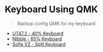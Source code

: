 # Keyboard Using QMK

> Backup config QMK for my keyboard

- [UT47.2 - 40% Keyboard](https://github.com/ai03-2725/UT47.2)
- [Nibble - 65% Keyboard](https://github.com/nullbitsco/nibble)
- [Sofle V2 - Split Keyboard](https://github.com/josefadamcik/SofleKeyboard)
